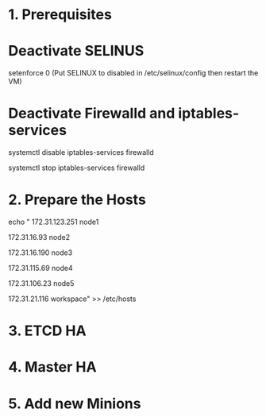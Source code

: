 # 1. Prerequisites

# Deactivate SELINUS

setenforce 0 (Put SELINUX to disabled in /etc/selinux/config then restart the VM)

# Deactivate Firewalld and iptables-services

systemctl disable iptables-services firewalld

systemctl stop iptables-services firewalld

# 2. Prepare the Hosts

echo "
172.31.123.251 node1

172.31.16.93 node2

172.31.16.190 node3

172.31.115.69 node4

172.31.106.23 node5

172.31.21.116 workspace" >> /etc/hosts

# 3. ETCD HA
# 4. Master HA
# 5. Add new Minions
